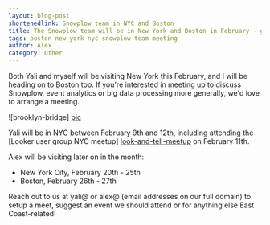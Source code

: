 ```yaml
---
layout: blog-post
shortenedlink: Snowplow team in NYC and Boston
title: The Snowplow team will be in New York and Boston in February - get in touch if you'd like to meet
tags: boston new york nyc snowplow team meeting
author: Alex
category: Other
---
```


Both Yali and myself will be visiting New York this February, and I will be heading on to Boston too. If you're interested in meeting up to discuss Snowplow, event analytics or big data processing more generally, we'd love to arrange a meeting.

![brooklyn-bridge] [pic]

Yali will be in NYC between February 9th and 12th, including attending the [Looker user group NYC meetup] [look-and-tell-meetup] on February 11th.

Alex will be visiting later on in the month:

* New York City, February 20th - 25th
* Boston, February 26th - 27th

Reach out to us at yali@ or alex@ (email addresses on our full domain) to setup a meet, suggest an event we should attend or for anything else East Coast-related!

[pic]: /static/img/blog/2014/01/brooklyn-bridge.jpg
[look-and-tell-meetup]: http://www.meetup.com/Looker-User-Group-NY/events/156298422/
